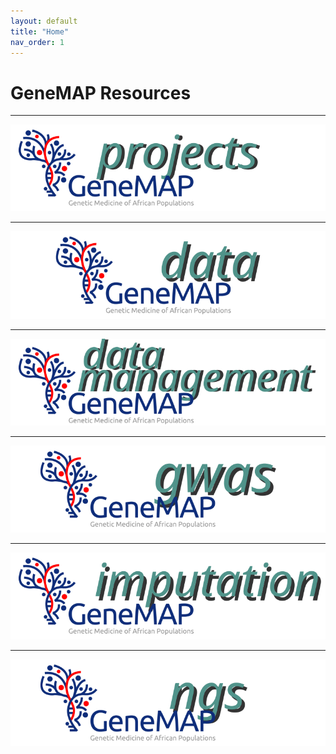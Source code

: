 ```yaml
---
layout: default
title: "Home"
nav_order: 1
---
```



# GeneMAP Resources

----

<p align="center"><a href="https://genemap-research.github.io/docs/projects/"><img src="docs/assets/img/genemap-projects-2.svg"></a></p>

----

<p align="center"><a href="https://genemap-research.github.io/docs/data/"><img src="docs/assets/img/genemap-data-2.svg"></a></p>

----

<p align="center"><a href="https://genemap-research.github.io/docs/data/data-management/"><img src="docs/assets/img/genemap-datamanagement-2.svg"></a></p>

----

<p align="center"><a href="https://genemap-research.github.io/docs/gwas/"><img src="docs/assets/img/genemap-gwas-2.svg"></a></p>

----

<p align="center"><a href=""><img src="docs/assets/img/genemap-imputation-2.svg"></a></p>

----

<p align="center"><a href="#"><img src="docs/assets/img/genemap-ngs-2.svg"></a></p>

